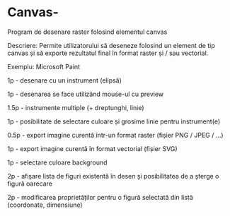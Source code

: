 # Canvas-

Program de desenare raster folosind elementul canvas

Descriere: Permite utilizatorului să deseneze folosind un element de tip canvas și să exporte rezultatul final în format
raster și / sau vectorial.

Exemplu: Microsoft Paint

1p - desenare cu un instrument (elipsă)

1p - desenarea se face utilizând mouse-ul cu preview

1.5p - instrumente multiple (+ dreptunghi, linie)

1p - posibilitate de selectare culoare și grosime linie pentru instrument(e)

0.5p - export imagine curentă într-un format raster (fișier PNG / JPEG / …)

1p - export imagine curentă în format vectorial (fișier SVG)

1p - selectare culoare background

2p - afișare lista de figuri existentă în desen și posibilitatea de a șterge o figură oarecare

2p - modificarea proprietăților pentru o figură selectată din listă (coordonate, dimensiune)
